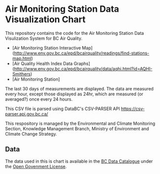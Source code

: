 # Air Monitoring Station Data Visualization Chart
This repository contains the code for the Air Monitoring Station Data Visulization System for BC Air Quality.
* [Air Monitoring Station Interactive Map] (http://www.env.gov.bc.ca/epd/bcairquality/readings/find-stations-map.html)
* [Air Quality Health Index Data Graphs] (http://www.env.gov.bc.ca/epd/bcairquality/data/aqhi.html?id=AQHI-Smithers)
* [Air Monitoring Station]

The last 30 days of measurements are displayed. The data are measured every hour, except those displayed as 24hr, which are measured (or averaged?) once every 24 hours. 

This CSV file is parsed using DataBC's CSV-PARSER API https://csv-parser.api.gov.bc.ca/

This respository is managed by the Environmental and Climate Monitoring Section, Knowledge Management Branch, Ministry of Environment and Climate Change Strategy.


## Data

The data used in this is chart is available in the [BC Data Catalogue](https://catalogue.data.gov.bc.ca/dataset/01867404-ba2a-470e-94b7-0604607cfa30) under the [Open Govenment License](https://www2.gov.bc.ca/gov/content/data/open-data/open-government-license-bc).

